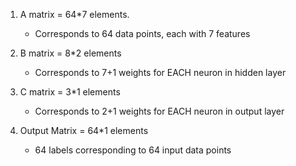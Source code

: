 1. A matrix = 64*7 elements.
    - Corresponds to 64 data points, each with 7 features


2. B matrix = 8*2 elements
    - Corresponds to 7+1 weights for EACH neuron in hidden layer


3. C matrix = 3*1 elements
    - Corresponds to 2+1 weights for EACH neuron in output layer


4. Output Matrix = 64*1 elements
    - 64 labels corresponding to 64 input data points